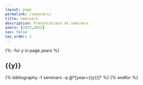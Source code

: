 ```yaml
---
layout: page
permalink: /seminars/
title: Seminars
description: Presentations at seminars.
years: [2023,2022]
nav: false
nav_order: 1
---
```

<!-- _pages/seminars.md -->
<div class="publications">

{%- for y in page.years %}
  <h2 class="year">{{y}}</h2>
  {% bibliography -f seminars -q @*[year={{y}}]* %}
{% endfor %}

</div>
